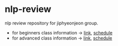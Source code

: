 # nlp-review
nlp review repository for jiphyeonjeon group.

- for beginners class information -> <a href = "./Beginners/README.md">link</a>, <a href="https://docs.google.com/spreadsheets/d/118pLU-F0B9gfnR5xbXQ10NXDPAi_JGYiGnD3FZpqXBE/edit#gid=0">schedule</a> <br>
- for advanced class information -> <a href = "./Advanced/README.md">link</a>, <a href="https://docs.google.com/spreadsheets/d/1URygclGeWPPJoYBF5Q2p18auAflH33w-KXaWAHfXkMA/edit#gid=0">schedule</a>
